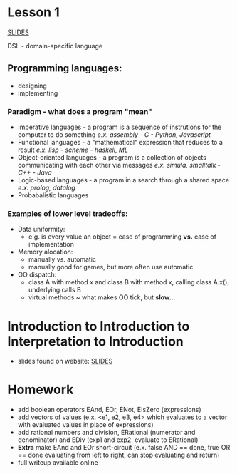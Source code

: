 # Lesson 1
[SLIDES](http://rpucella.net/courses/pl-fa16/lect-01-interpretation.pdf)

DSL - domain-specific language

## Programming languages:
- designing
- implementing

### Paradigm - what does a program "mean"
- Imperative languages - a program is a sequence of instrutions for the computer to do something
*e.x. assembly - C - Python, Javascript*
- Functional languages - a "mathematical" expression that reduces to a result
*e.x. lisp - scheme - haskell, ML*
- Object-oriented languages - a program is a collection of objects communicating with each other via messages
*e.x. simula, smalltalk - C++ - Java*
- Logic-based languages - a program in a search through a shared space
*e.x. prolog, datalog*
- Probabalistic languages

### Examples of lower level tradeoffs:
- Data uniformity: 
    - e.g. is every value an object = ease of programming **vs.** ease of implementation
- Memory alocation:
    - manually vs. automatic
    - manually good for games, but more often use automatic
- OO dispatch:
    - class A with method x and class B with method x, calling class A.x(), underlying calls B
    - virtual methods ~ what makes OO tick, but **slow...**


# Introduction to Introduction to Interpretation to Introduction
- slides found on website: [SLIDES](http://rpucella.net/courses/pl-fa16/lect-01-interpretation.pdf)

# Homework
- add boolean operators EAnd, EOr, ENot, EIsZero (expressions)
- add vectors of values (e.x. <e1, e2, e3, e4> which evaluates to a vector with evaluated values in place of expressions)
- add rational numbers and division, ERational (numerator and denominator) and EDiv (exp1 and exp2, evaluate to ERational)
- **Extra** make EAnd and EOr short-circuit (e.x. false AND == done, true OR == done evaluating from left to right, can stop evaluating and return)
- full writeup available online
